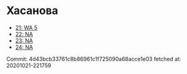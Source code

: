# Хасанова
- [21: WA 5](21.md)
- [22: NA](22.md)
- [23: NA](23.md)
- [24: NA](24.md)

Commit: 4d43bcb33761c8b86961c1f725090a68acce1e03
 fetched at: 20201021-221759
